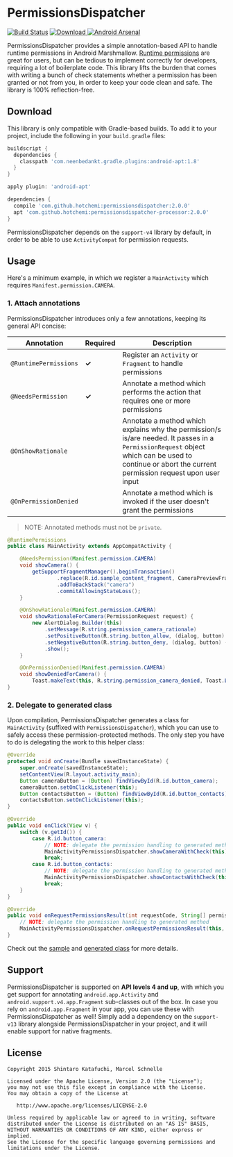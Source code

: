 # PermissionsDispatcher

[![Build Status](https://travis-ci.org/hotchemi/PermissionsDispatcher.svg)](https://travis-ci.org/hotchemi/PermissionsDispatcher)
[ ![Download](https://api.bintray.com/packages/hotchemi/maven/permissionsdispatcher/images/download.svg) ](https://bintray.com/hotchemi/maven/permissionsdispatcher/_latestVersion)
[![Android Arsenal](https://img.shields.io/badge/Android%20Arsenal-PermissionsDispatcher-green.svg?style=flat)](https://android-arsenal.com/details/1/2316)

PermissionsDispatcher provides a simple annotation-based API to handle runtime permissions in Android Marshmallow.
[Runtime permissions](https://developer.android.com/preview/features/runtime-permissions.html) are great for users, but can be tedious to implement correctly for developers, requiring a lot of boilerplate code. This library lifts the burden that comes with writing a bunch of check statements whether a permission has been granted or not from you, in order to keep your code clean and safe. The library is 100% reflection-free.

## Download

This library is only compatible with Gradle-based builds. To add it to your project, include the following in your `build.gradle` files:

```groovy
buildscript {
  dependencies {
    classpath 'com.neenbedankt.gradle.plugins:android-apt:1.8'
  }
}

apply plugin: 'android-apt'

dependencies {
  compile 'com.github.hotchemi:permissionsdispatcher:2.0.0'
  apt 'com.github.hotchemi:permissionsdispatcher-processor:2.0.0'
}
```

PermissionsDispatcher depends on the `support-v4` library by default, in order to be able to use `ActivityCompat` for permission requests.

## Usage

Here's a minimum example, in which we register a `MainActivity` which requires `Manifest.permission.CAMERA`.

### 1. Attach annotations

PermissionsDispatcher introduces only a few annotations, keeping its general API concise:

|Annotation|Required|Description|
|---|---|---|
|`@RuntimePermissions`|**✓**|Register an `Activity` or `Fragment` to handle permissions|
|`@NeedsPermission`|**✓**|Annotate a method which performs the action that requires one or more permissions|
|`@OnShowRationale`||Annotate a method which explains why the permission/s is/are needed. It passes in a `PermissionRequest` object which can be used to continue or abort the current permission request upon user input|
|`@OnPermissionDenied`||Annotate a method which is invoked if the user doesn't grant the permissions|

> NOTE: Annotated methods must not be `private`.

```java
@RuntimePermissions
public class MainActivity extends AppCompatActivity {

    @NeedsPermission(Manifest.permission.CAMERA)
    void showCamera() {
        getSupportFragmentManager().beginTransaction()
                .replace(R.id.sample_content_fragment, CameraPreviewFragment.newInstance())
                .addToBackStack("camera")
                .commitAllowingStateLoss();
    }

    @OnShowRationale(Manifest.permission.CAMERA)
    void showRationaleForCamera(PermissionRequest request) {
		new AlertDialog.Builder(this)
			.setMessage(R.string.permission_camera_rationale)
			.setPositiveButton(R.string.button_allow, (dialog, button) -> request.proceed())
			.setNegativeButton(R.string.button_deny, (dialog, button) -> request.cancel())
			.show();
    }

    @OnPermissionDenied(Manifest.permission.CAMERA)
    void showDeniedForCamera() {
        Toast.makeText(this, R.string.permission_camera_denied, Toast.LENGTH_SHORT).show();
}
```

### 2. Delegate to generated class

Upon compilation, PermissionsDispatcher generates a class for `MainActivity` (suffixed with `PermissionsDispatcher`), which you can use to safely access these permission-protected methods. The only step you have to do is delegating the work to this helper class:

```java
@Override
protected void onCreate(Bundle savedInstanceState) {
    super.onCreate(savedInstanceState);
    setContentView(R.layout.activity_main);
    Button cameraButton = (Button) findViewById(R.id.button_camera);
    cameraButton.setOnClickListener(this);
    Button contactsButton = (Button) findViewById(R.id.button_contacts);
    contactsButton.setOnClickListener(this);
}

@Override
public void onClick(View v) {
    switch (v.getId()) {
        case R.id.button_camera:
            // NOTE: delegate the permission handling to generated method
            MainActivityPermissionsDispatcher.showCameraWithCheck(this);
            break;
        case R.id.button_contacts:
            // NOTE: delegate the permission handling to generated method
            MainActivityPermissionsDispatcher.showContactsWithCheck(this);
            break;
    }
}

@Override
public void onRequestPermissionsResult(int requestCode, String[] permissions, int[] grantResults) {
    // NOTE: delegate the permission handling to generated method
    MainActivityPermissionsDispatcher.onRequestPermissionsResult(this, requestCode, grantResults);
}
```

Check out the [sample](https://github.com/hotchemi/PermissionsDispatcher/tree/master/sample) and [generated class](https://gist.github.com/aurae/7821f3a2da098b949f7b) for more details.

## Support

PermissionsDispatcher is supported on **API levels 4 and up**, with which you get support for annotating `android.app.Activity` and `android.support.v4.app.Fragment` sub-classes out of the box. In case you rely on `android.app.Fragment` in your app, you can use these with PermissionsDispatcher as well! Simply add a dependency on the `support-v13` library alongside PermissionsDispatcher in your project, and it will enable support for native fragments.

## License

```
Copyright 2015 Shintaro Katafuchi, Marcel Schnelle

Licensed under the Apache License, Version 2.0 (the "License");
you may not use this file except in compliance with the License.
You may obtain a copy of the License at

   http://www.apache.org/licenses/LICENSE-2.0

Unless required by applicable law or agreed to in writing, software
distributed under the License is distributed on an "AS IS" BASIS,
WITHOUT WARRANTIES OR CONDITIONS OF ANY KIND, either express or implied.
See the License for the specific language governing permissions and
limitations under the License.
```
